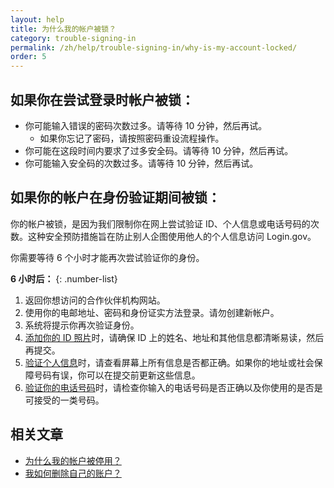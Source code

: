 ```yaml
---
layout: help
title: 为什么我的帐户被锁？
category: trouble-signing-in
permalink: /zh/help/trouble-signing-in/why-is-my-account-locked/
order: 5
---
```


## 如果你在尝试登录时帐户被锁：

* 你可能输入错误的密码次数过多。请等待 10 分钟，然后再试。
  * 如果你忘记了密码，请按照密码重设流程操作。
* 你可能在这段时间内要求了过多安全码。请等待 10 分钟，然后再试。
* 你可能输入安全码的次数过多。请等待 10 分钟，然后再试。

## 如果你的帐户在身份验证期间被锁：

你的帐户被锁，是因为我们限制你在网上尝试验证 ID、个人信息或电话号码的次数。这种安全预防措施旨在防止别人企图使用他人的个人信息访问 Login.gov。

你需要等待 6 个小时才能再次尝试验证你的身份。

**6 小时后：**
{: .number-list}

1. 返回你想访问的合作伙伴机构网站。
1. 使用你的电邮地址、密码和身份证实方法登录。请勿创建新帐户。
1. 系统将提示你再次验证身份。
1. [添加你的 ID 照片](/zh/help/verify-your-identity/how-to-take-photos-to-verify-your-identity/)时，请确保 ID 上的姓名、地址和其他信息都清晰易读，然后再提交。
1. [验证个人信息](/zh/help/verify-your-identity/issues-verifying-my-personal-information/)时，请查看屏幕上所有信息是否都正确。如果你的地址或社会保障号码有误，你可以在提交前更新这些信息。
1. [验证你的电话号码](/zh/help/verify-your-identity/phone-number/)时，请检查你输入的电话号码是否正确以及你使用的是否是可接受的一类号码。

## 相关文章

* [为什么我的帐户被停用？](/zh/help/manage-your-account/deactivated/)
* [我如何删除自己的账户？](/zh/help/manage-your-account/delete-your-account/)

